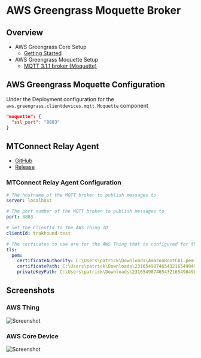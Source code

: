 # AWS Greengrass Moquette Broker

## Overview
- AWS Greengrass Core Setup
  - [Getting Started](https://docs.aws.amazon.com/greengrass/v1/developerguide/install-ggc.html)
- AWS Greengrass Moquette Setup
  - [MQTT 3.1.1 broker (Moquette)](https://docs.aws.amazon.com/greengrass/v2/developerguide/mqtt-broker-moquette-component.html)

## AWS Greengrass Moquette Configuration
Under the Deployment configuration for the `aws.greengrass.clientdevices.mqtt.Moquette` component
```json
"moquette": {
  "ssl_port": "8883"
}
```

## MTConnect Relay Agent
- [GitHub](https://github.com/TrakHound/MTConnect.NET/tree/master/applications/Agents/MTConnect-Agent-MQTT-Relay)
- [Release](https://github.com/TrakHound/MTConnect.NET/releases/latest)

### MTConnect Relay Agent Configuration
```yaml
# The hostname of the MQTT broker to publish messages to
server: localhost

# The port number of the MQTT broker to publish messages to
port: 8883

# Set the ClientId to the AWS Thing ID
clientId: trakhound-test

# The cerficates to use are for the AWS Thing that is configured for the AWS Core Device
tls:
  pem:
    certificateAuthority: C:\Users\patrick\Downloads\AmazonRootCA1.pem
    certificatePath: C:\Users\patrick\Downloads\2316549874654321654984984158961634984794-certificate.pem.crt
    privateKeyPath: C:\Users\patrick\Downloads\2316549874654321654984984158961634984794-private.pem.key
```

## Screenshots

### AWS Thing
![Screenshot](../img/mqtt-aws-thing-certificates.png)

### AWS Core Device
![Screenshot](../img/mqtt-aws-greengrass-moquette-01.png)
